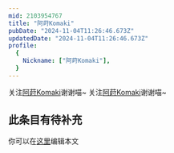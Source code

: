 ```yaml
---
mid: 2103954767
title: "阿莳Komaki"
pubDate: "2024-11-04T11:26:46.673Z"
updatedDate: "2024-11-04T11:26:46.673Z"
profile:
  {
    Nickname: ["阿莳Komaki"],
  }
---
```


关注[阿莳Komaki](https://space.bilibili.com/2103954767)谢谢喵~ 关注[阿莳Komaki](https://space.bilibili.com/2103954767)谢谢喵~

## 此条目有待补充
你可以在[这里](https://github.com/Yuhanawa/VTuber.ICU-Content/edit/master/v/阿莳Komaki/index.md)编辑本文
